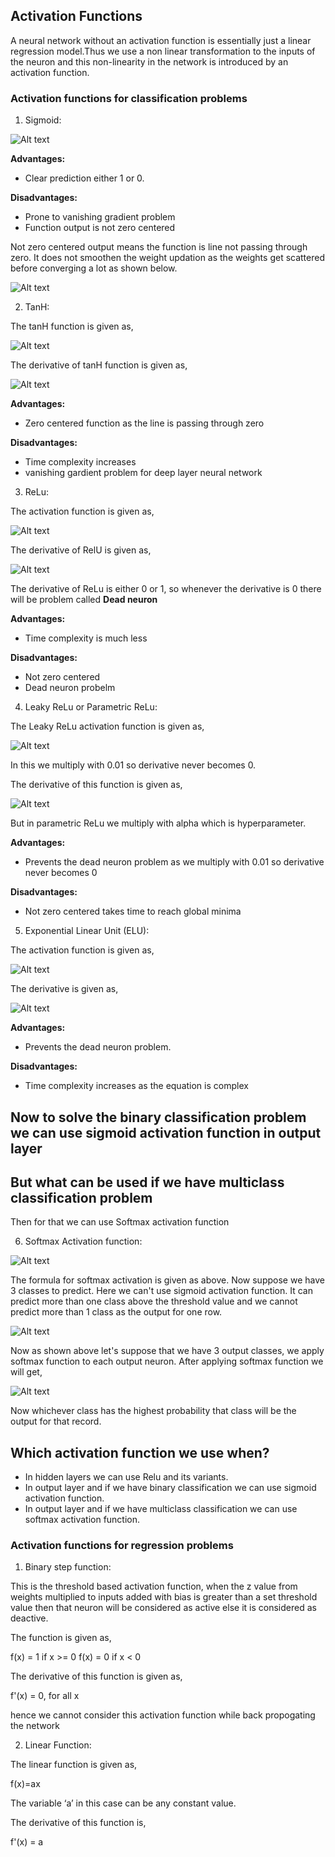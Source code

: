 ## Activation Functions

A neural network without an activation function is essentially just a linear regression model.Thus we use a non linear transformation to the inputs of the neuron and this non-linearity in the network is introduced by an activation function.

### Activation functions for classification problems

1) Sigmoid:

![Alt text](image-3.png)

**Advantages:**
- Clear prediction either 1 or 0.

**Disadvantages:**
- Prone to vanishing gradient problem
- Function output is not zero centered

Not zero centered output means the function is line not passing through zero.
It does not smoothen the weight updation as the weights get scattered before converging a lot as shown below.

![Alt text](image-4.png)



2) TanH:

The tanH function is given as,

![Alt text](image-5.png)

The derivative of tanH function is given as,

![Alt text](image-6.png)

**Advantages:**
- Zero centered function as the line is passing through zero

**Disadvantages:**
- Time complexity increases
- vanishing gardient problem for deep layer neural network



3) ReLu:

The activation function is given as,

![Alt text](image-8.png)

The derivative of RelU is given as,

![Alt text](image-7.png)

The derivative of ReLu is either 0 or 1, so whenever the derivative is 0 there will be problem called **Dead neuron**

**Advantages:**
- Time complexity is much less

**Disadvantages:**
- Not zero centered
- Dead neuron probelm


4) Leaky ReLu or Parametric ReLu:

The Leaky ReLu activation function is given as,

![Alt text](image-9.png)

In this we multiply with 0.01 so derivative never becomes 0.

The derivative of this function is given as,

![Alt text](image-10.png)

But in parametric ReLu we multiply with alpha which is hyperparameter.

**Advantages:**
- Prevents the dead neuron problem as we multiply with 0.01 so derivative never becomes 0

**Disadvantages:**
- Not zero centered takes time to reach global minima


5) Exponential Linear Unit (ELU):

The activation function is given as,

![Alt text](image-11.png)

The derivative is given as,

![Alt text](image-12.png)


**Advantages:**
- Prevents the dead neuron problem.

**Disadvantages:**
- Time complexity increases as the equation is complex


## Now to solve the binary classification problem we can use sigmoid activation function in output layer
## But what can be used if we have multiclass classification problem

Then for that we can use Softmax activation function


6) Softmax Activation function:

![Alt text](image-13.png)

The formula for softmax activation is given as above.
Now suppose we have 3 classes to predict. Here we can't use sigmoid activation function. It can predict more than one class above the threshold value and we cannot predict more than 1 class as the output for one row.

![Alt text](image-14.png)

Now as shown above let's suppose that we have 3 output classes, we apply softmax function to each output neuron.
After applying softmax function we will get,

![Alt text](image-15.png)

Now whichever class has the highest probability that class will be the output for that record.


## Which activation function we use when?

- In hidden layers we can use Relu and its variants.
- In output layer and if we have binary classification we can use sigmoid activation function.
- In output layer and if we have multiclass classification we can use softmax activation function.


### Activation functions for regression problems

1) Binary step function:

This is the threshold based activation function, when the z value from weights multiplied to inputs added with bias is greater than a set threshold value then that neuron will be considered as active else it is considered as deactive.

The function is given as,

f(x) = 1 if x >= 0
f(x) = 0 if x < 0


The derivative of this function is given as,

f'(x) = 0, for all x

hence we cannot consider this activation function while back propogating the network

2) Linear Function:

The linear function is given as,

f(x)=ax

The variable ‘a’ in this case can be any constant value.

The derivative of this function is,

f'(x) = a

